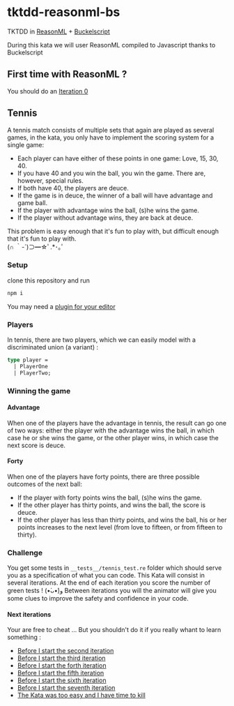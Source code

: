# tktdd-reasonml-bs

TKTDD in [ReasonML](https://reasonml.github.io) + [Buckelscript](https://bucklescript.github.io)

During this kata we will user ReasonML compiled to Javascript thanks to Buckelscript

## First time with ReasonML ?

You should do an [Iteration 0](./docs/0.md)

## Tennis

A tennis match consists of multiple sets that again are played as several games, in the kata, you only have to implement the scoring system for a single game:

- Each player can have either of these points in one game: Love, 15, 30, 40.
- If you have 40 and you win the ball, you win the game. There are, however, special rules.
- If both have 40, the players are deuce.
- If the game is in deuce, the winner of a ball will have advantage and game ball.
- If the player with advantage wins the ball, (s)he wins the game.
- If the player without advantage wins, they are back at deuce.

This problem is easy enough that it's fun to play with, but difficult enough that it's fun to play with.
<br/>(∩ ｀-´)⊃━☆ﾟ.\*･｡ﾟ

### Setup

clone this repository and run

```sh
npm i
```

You may need a [plugin for your editor](https://reasonml.github.io/docs/en/editor-plugins)

### Players

In tennis, there are two players, which we can easily model with a discriminated union (a variant) :

```OCaml
type player =
  | PlayerOne
  | PlayerTwo;
```

### Winning the game

#### Advantage

When one of the players have the advantage in tennis, the result can go one of two ways: either the player with the advantage wins the ball, in which case he or she wins the game, or the other player wins, in which case the next score is deuce.

#### Forty

When one of the players have forty points, there are three possible outcomes of the next ball:

- If the player with forty points wins the ball, (s)he wins the game.
- If the other player has thirty points, and wins the ball, the score is deuce.
- If the other player has less than thirty points, and wins the ball, his or her points increases to the next level (from love to fifteen, or from fifteen to thirty).

### Challenge

You get some tests in `__tests__/tennis_test.re` folder which should serve you as a specification of what you can code.
This Kata will consist in several iterations.
At the end of each iteration you score the number of green tests ! (•̀ᴗ•́)و
Between iterations you will the animator will give you some clues to improve the safety and confidence in your code.

#### Next iterations

Your are free to cheat ... But you shouldn't do it if you really whant to learn something :

- [Before I start the second iteration](./docs/1.md)
- [Before I start the third iteration](./docs/2.md)
- [Before I start the forth iteration](./docs/3.md)
- [Before I start the fifth iteration](./docs/4.md)
- [Before I start the sixth iteration](./docs/5.md)
- [Before I start the seventh iteration](./6.md)
- [The Kata was too easy and I have time to kill](./docs/extra.md)
